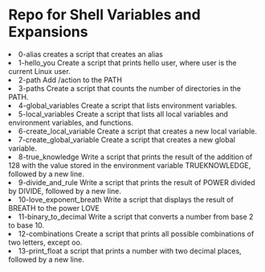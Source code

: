 <h1>Repo for Shell Variables and Expansions</h1>
<li>0-alias creates a script that creates an alias</li>
<li>1-hello_you Create a script that prints hello user, where user is the current Linux user.</li>
<li>2-path Add /action to the PATH</li>
<li>3-paths Create a script that counts the number of directories in the PATH.</li>
<li>4-global_variables Create a script that lists environment variables.</li>
<li>5-local_variables Create a script that lists all local variables and environment variables, and functions.</li>
<li>6-create_local_variable Create a script that creates a new local variable.</li>
<li>7-create_global_variable Create a script that creates a new global variable.</li>
<li>8-true_knowledge Write a script that prints the result of the addition of 128 with the value stored in the environment variable TRUEKNOWLEDGE, followed by a new line.</li>
<li>9-divide_and_rule Write a script that prints the result of POWER divided by DIVIDE, followed by a new line.</li>
<li>10-love_exponent_breath Write a script that displays the result of BREATH to the power LOVE</li>
<li>11-binary_to_decimal Write a script that converts a number from base 2 to base 10.</li>
<li>12-combinations Create a script that prints all possible combinations of two letters, except oo.</li>
<li>13-print_float a script that prints a number with two decimal places, followed by a new line.</li>
